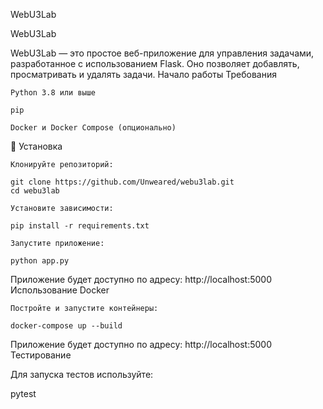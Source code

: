 WebU3Lab

WebU3Lab

WebU3Lab — это простое веб-приложение для управления задачами, разработанное с использованием Flask. Оно позволяет добавлять, просматривать и удалять задачи.
Начало работы
Требования

    Python 3.8 или выше

    pip

    Docker и Docker Compose (опционально)

🔧 Установка

    Клонируйте репозиторий:

    git clone https://github.com/Unweared/webu3lab.git
    cd webu3lab

    Установите зависимости:

    pip install -r requirements.txt

    Запустите приложение:

    python app.py

Приложение будет доступно по адресу: http://localhost:5000
Использование Docker

    Постройте и запустите контейнеры:

    docker-compose up --build

Приложение будет доступно по адресу: http://localhost:5000
Тестирование

Для запуска тестов используйте:

pytest

